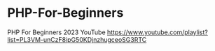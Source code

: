 # PHP-For-Beginners
PHP For Beginners 2023 YouTube
https://www.youtube.com/playlist?list=PL3VM-unCzF8ipG50KDjnzhugceoSG3RTC
